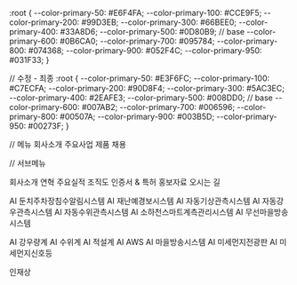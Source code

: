 :root {
--color-primary-50: #E6F4FA;
--color-primary-100: #CCE9F5;
--color-primary-200: #99D3EB;
--color-primary-300: #66BEE0;
--color-primary-400: #33A8D6;
--color-primary-500: #0D80B9; // base
--color-primary-600: #0B6CA0;
--color-primary-700: #095784;
--color-primary-800: #074368;
--color-primary-900: #052F4C;
--color-primary-950: #031F33;
}

// 수정 - 최종
:root {
--color-primary-50: #E3F6FC;
--color-primary-100: #C7ECFA;
--color-primary-200: #90D8F4;
--color-primary-300: #5AC3EC;
--color-primary-400: #2EAFE3;
--color-primary-500: #008DD0; // base
--color-primary-600: #007AB2;
--color-primary-700: #006596;
--color-primary-800: #00507A;
--color-primary-900: #003B5D;
--color-primary-950: #00273F;
}

// 메뉴
회사소개
주요사업
제품
채용

// 서브메뉴

회사소개
연혁
주요실적
조직도
인증서 & 특허
홍보자료
오시는 길

AI 둔치주차장침수알림시스템
AI 재난예경보시스템
AI 자동기상관측시스템
AI 자동강우관측시스템
AI 자동수위관측시스템
AI 소하천스마트계측관리시스템
AI 무선마을방송시스템

AI 강우량계
AI 수위계
AI 적설계
AI AWS
AI 마을방송시스템
AI 미세먼지전광판
AI 미세먼지신호등

인재상
